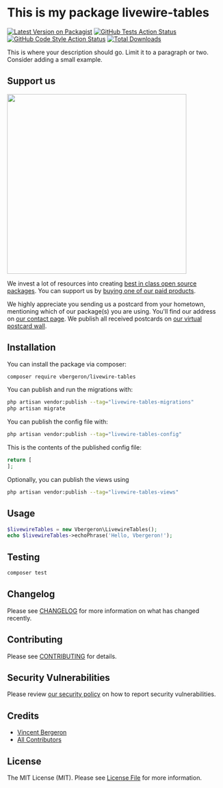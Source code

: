 # This is my package livewire-tables

[![Latest Version on Packagist](https://img.shields.io/packagist/v/vbergeron/livewire-tables.svg?style=flat-square)](https://packagist.org/packages/vbergeron/livewire-tables)
[![GitHub Tests Action Status](https://img.shields.io/github/actions/workflow/status/vbergeron/livewire-tables/run-tests.yml?branch=main&label=tests&style=flat-square)](https://github.com/vbergeron/livewire-tables/actions?query=workflow%3Arun-tests+branch%3Amain)
[![GitHub Code Style Action Status](https://img.shields.io/github/actions/workflow/status/vbergeron/livewire-tables/fix-php-code-style-issues.yml?branch=main&label=code%20style&style=flat-square)](https://github.com/vbergeron/livewire-tables/actions?query=workflow%3A"Fix+PHP+code+style+issues"+branch%3Amain)
[![Total Downloads](https://img.shields.io/packagist/dt/vbergeron/livewire-tables.svg?style=flat-square)](https://packagist.org/packages/vbergeron/livewire-tables)

This is where your description should go. Limit it to a paragraph or two. Consider adding a small example.

## Support us

[<img src="https://github-ads.s3.eu-central-1.amazonaws.com/livewire-tables.jpg?t=1" width="419px" />](https://spatie.be/github-ad-click/livewire-tables)

We invest a lot of resources into creating [best in class open source packages](https://spatie.be/open-source). You can support us by [buying one of our paid products](https://spatie.be/open-source/support-us).

We highly appreciate you sending us a postcard from your hometown, mentioning which of our package(s) you are using. You'll find our address on [our contact page](https://spatie.be/about-us). We publish all received postcards on [our virtual postcard wall](https://spatie.be/open-source/postcards).

## Installation

You can install the package via composer:

```bash
composer require vbergeron/livewire-tables
```

You can publish and run the migrations with:

```bash
php artisan vendor:publish --tag="livewire-tables-migrations"
php artisan migrate
```

You can publish the config file with:

```bash
php artisan vendor:publish --tag="livewire-tables-config"
```

This is the contents of the published config file:

```php
return [
];
```

Optionally, you can publish the views using

```bash
php artisan vendor:publish --tag="livewire-tables-views"
```

## Usage

```php
$livewireTables = new Vbergeron\LivewireTables();
echo $livewireTables->echoPhrase('Hello, Vbergeron!');
```

## Testing

```bash
composer test
```

## Changelog

Please see [CHANGELOG](CHANGELOG.md) for more information on what has changed recently.

## Contributing

Please see [CONTRIBUTING](CONTRIBUTING.md) for details.

## Security Vulnerabilities

Please review [our security policy](../../security/policy) on how to report security vulnerabilities.

## Credits

- [Vincent Bergeron](https://github.com/antergos98)
- [All Contributors](../../contributors)

## License

The MIT License (MIT). Please see [License File](LICENSE.md) for more information.
